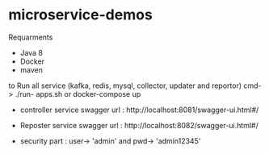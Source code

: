 
# microservice-demos

Requarments
- Java 8
- Docker
- maven 

to Run all service (kafka, redis, mysql, collector, updater and reportor)
 cmd-> ./run- apps.sh  or docker-compose up 

- controller service swagger url : http://localhost:8081/swagger-ui.html#/

- Reposter service swagger url : http://localhost:8082/swagger-ui.html#/

- security part : user-> 'admin' and pwd-> 'admin12345' 


